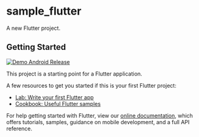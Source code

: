 # sample_flutter

A new Flutter project.

## Getting Started

[![Demo Android Release](https://github.com/bharath-instrive/sample-flutter/actions/workflows/android-release.yml/badge.svg?branch=main)](https://github.com/bharath-instrive/sample-flutter/actions/workflows/android-release.yml)

This project is a starting point for a Flutter application.

A few resources to get you started if this is your first Flutter project:

- [Lab: Write your first Flutter app](https://flutter.dev/docs/get-started/codelab)
- [Cookbook: Useful Flutter samples](https://flutter.dev/docs/cookbook)

For help getting started with Flutter, view our
[online documentation](https://flutter.dev/docs), which offers tutorials,
samples, guidance on mobile development, and a full API reference.
